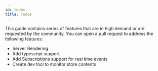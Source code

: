 ```yaml
---
id: todos
title: Todos
---
```


This guide contains series of features that are in high demand or are requested by the community. You can open a pull request to address the following features:

* Server Rendering
* Add typescript support
* Add Subscriptions support for real time events
* Create dev tool to monitor store contents
